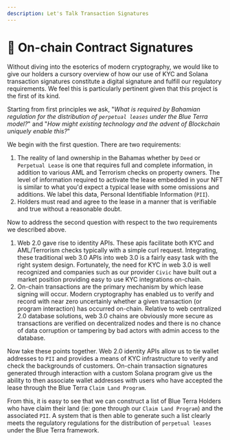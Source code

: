 ```yaml
---
description: Let's Talk Transaction Signatures
---
```


# 🔗 On-chain Contract Signatures

Without diving into the esoterics of modern cryptography, we would like to give our holders a cursory overview of how our use of KYC and Solana transaction signatures constitute a digital signature and fulfill our regulatory requirements. We feel this is particularly pertinent given  that this project is the first of its kind.&#x20;

Starting from first principles we ask, "_What is required by Bahamian regulation for the distribution of `perpetual leases` under the Blue Terra model?_" and "_How might existing technology and the advent of Blockchain uniquely enable this?_"  &#x20;

We begin with the first question. There are two requirements:

1. The reality of land ownership in the Bahamas whether by `Deed` or `Perpetual Lease` is one that requires full and complete information, in addition to various AML and Terrorism checks on property owners. The level of information required to activate the lease embedded in your NFT is similar to what you'd expect a typical lease with some omissions and additions. We label this data, Personal Identifiable Information (`PII`).
2. Holders must read and agree to the lease in a manner that is verifiable and true without a reasonable doubt.&#x20;

Now to address the second question with respect to the two requirements we described above.

1. Web 2.0 gave rise to identity APIs. These apis facilitate both KYC and AML/Terrorism checks typically with a simple curl request. Integrating, these traditional web 3.0 APIs into web 3.0 is a fairly easy task with the right system design. Fortunately, the need for KYC in web 3.0 is well recognized and companies such as our provider `Civic` have built out a market position providing easy to use KYC integrations on-chain.&#x20;
2. On-chain transactions are the primary mechanism by which lease signing will occur. Modern cryptography has enabled us to verify and record with near zero uncertainly whether a given transaction (or program interaction) has occurred on-chain. Relative to web centralized 2.0 database solutions, web 3.0 chains are obviously more secure as transactions are verified on decentralized nodes and there is no chance of data corruption or tampering by bad actors with admin access to the database.

Now take these points together. Web 2.0 identity APIs allow us to tie wallet addresses to `PII` and provides a means of KYC infrastructure to verify and check the backgrounds of customers. On-chain transaction signatures generated through interaction with a custom Solana program give us the ability to then associate wallet addresses with users who have accepted the lease through the Blue Terra `Claim Land Program`.&#x20;

From this, it is easy to see that we can construct a list of Blue Terra Holders who have claim their land (ie: gone through our `Claim Land Program`) and the associated `PII`. A system that is then able to generate such a list clearly meets the regulatory regulations for the distribution of `perpetual leases` under the Blue Terra framework.&#x20;
